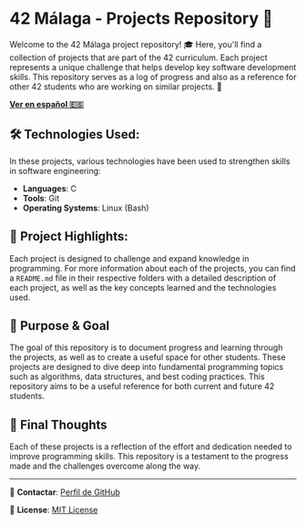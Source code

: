 # 42 Málaga - Projects Repository 🚀

Welcome to the 42 Málaga project repository! 🎓 Here, you'll find a collection of projects that are part of the 42 curriculum. Each project represents a unique challenge that helps develop key software development skills. This repository serves as a log of progress and also as a reference for other 42 students who are working on similar projects. 🌱

**[Ver en español 🇪🇸](https://github.com/carloscm02/42-Telefonica/blob/main/README.md)**

## 🛠️ Technologies Used:
In these projects, various technologies have been used to strengthen skills in software engineering:

- **Languages**: C
- **Tools**: Git
- **Operating Systems**: Linux (Bash)

## 🚀 Project Highlights:
Each project is designed to challenge and expand knowledge in programming. For more information about each of the projects, you can find a `README.md` file in their respective folders with a detailed description of each project, as well as the key concepts learned and the technologies used.

## 🎯 Purpose & Goal
The goal of this repository is to document progress and learning through the projects, as well as to create a useful space for other students. These projects are designed to dive deep into fundamental programming topics such as algorithms, data structures, and best coding practices. This repository aims to be a useful reference for both current and future 42 students.

## 🎯 Final Thoughts
Each of these projects is a reflection of the effort and dedication needed to improve programming skills. This repository is a testament to the progress made and the challenges overcome along the way.

---

🔗 **Contactar**: [Perfil de GitHub](https://github.com/carloscm02/carloscm02)  

📄 **License**: [MIT License](https://github.com/carloscm02/42-Telefonica?tab=MIT-1-ov-file)
